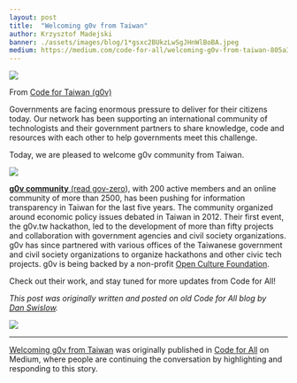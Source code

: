 ```yaml
---
layout: post
title:  "Welcoming g0v from Taiwan"
author: Krzysztof Madejski
banner: ./assets/images/blog/1*gsxc2BUkzLwSgJHnWlBoBA.jpeg
medium: https://medium.com/code-for-all/welcoming-g0v-from-taiwan-805a3dadf8fd?source=rss----77bd73f07099--g0v
---
```


![](https://cdn-images-1.medium.com/max/1024/1*gsxc2BUkzLwSgJHnWlBoBA.jpeg)

From [Code for Taiwan (g0v)](http://g0v.asia/)

Governments are facing enormous pressure to deliver for their citizens today. Our network has been supporting an international community of technologists and their government partners to share knowledge, code and resources with each other to help governments meet this challenge.

Today, we are pleased to welcome g0v community from Taiwan.

![](https://cdn-images-1.medium.com/max/156/0*25Z8XSINi8vXhYfw.)

[**g0v community** (read gov-zero](http://g0v.tw/en-US/)), with 200 active members and an online community of more than 2500, has been pushing for information transparency in Taiwan for the last five years. The community organized around economic policy issues debated in Taiwan in 2012. Their first event, the g0v.tw hackathon, led to the development of more than fifty projects and collaboration with government agencies and civil society organizations. g0v has since partnered with various offices of the Taiwanese government and civil society organizations to organize hackathons and other civic tech projects. g0v is being backed by a non-profit [Open Culture Foundation](https://ocf.tw/en/).

Check out their work, and stay tuned for more updates from Code for All!

_This post was originally written and posted on old Code for All blog by_ [_Dan Swislow_](https://medium.com/u/b45b483ff824)_._

![](https://medium.com/_/stat?event=post.clientViewed&referrerSource=full_rss&postId=805a3dadf8fd)

* * *

[Welcoming g0v from Taiwan](https://medium.com/code-for-all/welcoming-g0v-from-taiwan-805a3dadf8fd) was originally published in [Code for All](https://medium.com/code-for-all) on Medium, where people are continuing the conversation by highlighting and responding to this story.